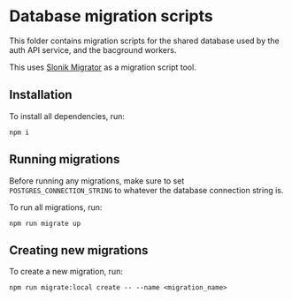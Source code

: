 # Database migration scripts

This folder contains migration scripts for the shared database used by the
auth API service, and the bacground workers.

This uses [Slonik Migrator](https://www.npmjs.com/package/@slonik/migrator)
as a migration script tool.

## Installation

To install all dependencies, run:

```
npm i
```

## Running migrations

Before running any migrations, make sure to set `POSTGRES_CONNECTION_STRING` to
whatever the database connection string is.

To run all migrations, run:

```
npm run migrate up
```

## Creating new migrations

To create a new migration, run:

```
npm run migrate:local create -- --name <migration_name>
```
